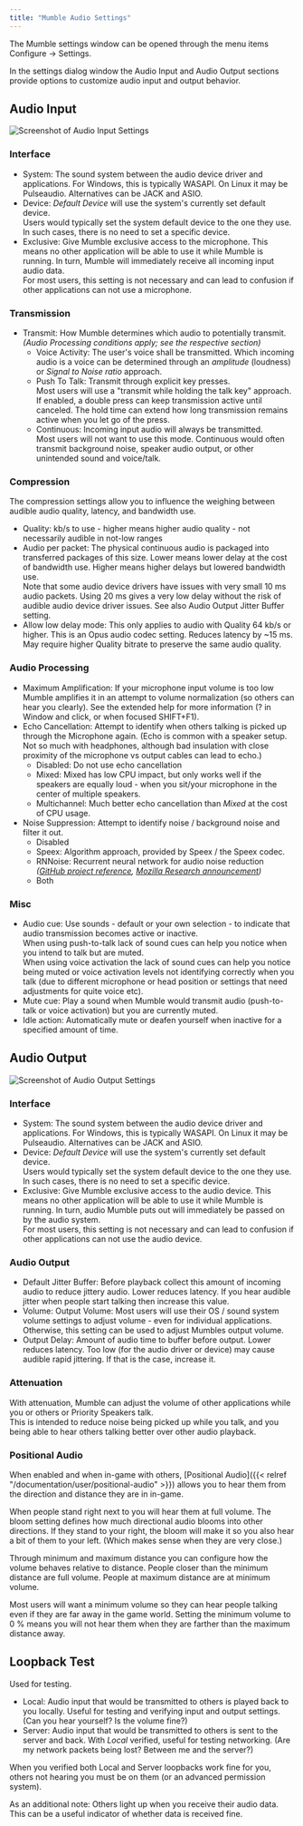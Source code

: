 ```yaml
---
title: "Mumble Audio Settings"
---
```

The Mumble settings window can be opened through the menu items Configure -> Settings.

In the settings dialog window the Audio Input and Audio Output sections provide options to customize audio input and output behavior.

## Audio Input

![Screenshot of Audio Input Settings](audio-input.png)

### Interface

* System: The sound system between the audio device driver and applications. For Windows, this is typically WASAPI. On Linux it may be Pulseaudio. Alternatives can be JACK and ASIO.
* Device: *Default Device* will use the system's currently set default device.\
  Users would typically set the system default device to the one they use. In such cases, there is no need to set a specific device.
* Exclusive: Give Mumble exclusive access to the microphone. This means no other application will be able to use it while Mumble is running. In turn, Mumble will immediately receive all incoming input audio data.\
  For most users, this setting is not necessary and can lead to confusion if other applications can not use a microphone.

### Transmission

* Transmit: How Mumble determines which audio to potentially transmit. *(Audio Processing conditions apply; see the respective section)*
  * Voice Activity: The user's voice shall be transmitted. Which incoming audio is a voice can be determined through an *amplitude* (loudness) or *Signal to Noise ratio* approach.
  * Push To Talk: Transmit through explicit key presses.\
    Most users will use a "transmit while holding the talk key" approach. If enabled, a double press can keep transmission active until canceled. The hold time can extend how long transmission remains active when you let go of the press.
  * Continuous: Incoming input audio will always be transmitted.\
    Most users will not want to use this mode. Continuous would often transmit background noise, speaker audio output, or other unintended sound and voice/talk.

### Compression

The compression settings allow you to influence the weighing between audible audio quality, latency, and bandwidth use.

* Quality: kb/s to use - higher means higher audio quality - not necessarily audible in not-low ranges
* Audio per packet: The physical continuous audio is packaged into transferred packages of this size. Lower means lower delay at the cost of bandwidth use. Higher means higher delays but lowered bandwidth use.\
  Note that some audio device drivers have issues with very small 10 ms audio packets. Using 20 ms gives a very low delay without the risk of audible audio device driver issues. See also Audio Output Jitter Buffer setting.
* Allow low delay mode: This only applies to audio with Quality 64 kb/s or higher. This is an Opus audio codec setting. Reduces latency by ~15 ms. May require higher Quality bitrate to preserve the same audio quality.

### Audio Processing

* Maximum Amplification: If your microphone input volume is too low Mumble amplifies it in an attempt to volume normalization (so others can hear you clearly). See the extended help for more information (? in Window and click, or when focused SHIFT+F1).
* Echo Cancellation: Attempt to identify when others talking is picked up through the Microphone again. (Echo is common with a speaker setup. Not so much with headphones, although bad insulation with close proximity of the microphone vs output cables can lead to echo.)
  * Disabled: Do not use echo cancellation
  * Mixed: Mixed has low CPU impact, but only works well if the speakers are equally loud - when you sit/your microphone in the center of multiple speakers.
  * Multichannel: Much better echo cancellation than *Mixed* at the cost of CPU usage.
* Noise Suppression: Attempt to identify noise / background noise and filter it out.
  * Disabled
  * Speex: Algorithm approach, provided by Speex / the Speex codec.
  * RNNoise: Recurrent neural network for audio noise reduction *([GitHub project reference](https://github.com/xiph/rnnoise), [Mozilla Research announcement](https://hacks.mozilla.org/2017/09/rnnoise-deep-learning-noise-suppression/))*
  * Both

### Misc

* Audio cue: Use sounds - default or your own selection - to indicate that audio transmission becomes active or inactive.\
  When using push-to-talk lack of sound cues can help you notice when you intend to talk but are muted.\
  When using voice activation the lack of sound cues can help you notice being muted or voice activation levels not identifying correctly when you talk (due to different microphone or head position or settings that need adjustments for quite voice etc).
* Mute cue: Play a sound when Mumble would transmit audio (push-to-talk or voice activation) but you are currently muted.
* Idle action: Automatically mute or deafen yourself when inactive for a specified amount of time.

## Audio Output

![Screenshot of Audio Output Settings](audio-output.png)

### Interface

* System: The sound system between the audio device driver and applications. For Windows, this is typically WASAPI. On Linux it may be Pulseaudio. Alternatives can be JACK and ASIO.
* Device: *Default Device* will use the system's currently set default device.\
  Users would typically set the system default device to the one they use. In such cases, there is no need to set a specific device.
* Exclusive: Give Mumble exclusive access to the audio device. This means no other application will be able to use it while Mumble is running. In turn, audio Mumble puts out will immediately be passed on by the audio system.\
  For most users, this setting is not necessary and can lead to confusion if other applications can not use the audio device.

### Audio Output

* Default Jitter Buffer: Before playback collect this amount of incoming audio to reduce jittery audio. Lower reduces latency. If you hear audible jitter when people start talking then increase this value.
* Volume: Output Volume: Most users will use their OS / sound system volume settings to adjust volume - even for individual applications. Otherwise, this setting can be used to adjust Mumbles output volume.
* Output Delay: Amount of audio time to buffer before output. Lower reduces latency. Too low (for the audio driver or device) may cause audible rapid jittering. If that is the case, increase it.

### Attenuation

With attenuation, Mumble can adjust the volume of other applications while you or others or Priority Speakers talk.\
This is intended to reduce noise being picked up while you talk, and you being able to hear others talking better over other audio playback.

### Positional Audio

When enabled and when in-game with others, [Positional Audio]({{< relref "/documentation/user/positional-audio" >}}) allows you to hear them from the direction and distance they are in in-game.

When people stand right next to you will hear them at full volume. The bloom setting defines how much directional audio blooms into other directions. If they stand to your right, the bloom will make it so you also hear a bit of them to your left. (Which makes sense when they are very close.)

Through minimum and maximum distance you can configure how the volume behaves relative to distance. People closer than the minimum distance are full volume. People at maximum distance are at minimum volume.

Most users will want a minimum volume so they can hear people talking even if they are far away in the game world. Setting the minimum volume to 0 % means you will not hear them when they are farther than the maximum distance away.

## Loopback Test

Used for testing.

* Local: Audio input that would be transmitted to others is played back to you locally. Useful for testing and verifying input and output settings. (Can you hear yourself? Is the volume fine?)
* Server: Audio input that would be transmitted to others is sent to the server and back. With *Local* verified, useful for testing networking. (Are my network packets being lost? Between me and the server?)

When you verified both Local and Server loopbacks work fine for you, others not hearing you must be on them (or an advanced permission system).

As an additional note: Others light up when you receive their audio data. This can be a useful indicator of whether data is received fine.
